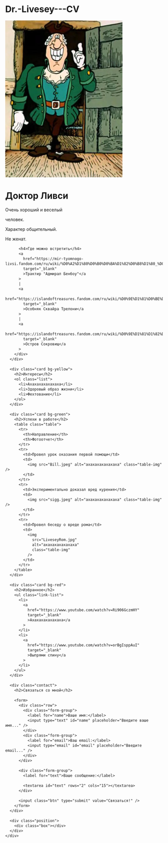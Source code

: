 # Dr.-Livesey---CV

<!DOCTYPE html>
<html>
  <head>
    <meta charset="UTF-8" />
    <title>Доктор Ливси</title>
    <link rel="stylesheet" href="styles.css" />
  </head>

  <body>
    <div class="container">
      <div class="info">
        <img src="Livesey.jpg" alt="Portrait of Dr. Livesey" class="avatar" />
        <div class="info-text">
          <h1>Доктор Ливси</h1>
          <p>Очень хороший и веселый</p>
          <p>человек.</p>
          <p>Характер общительный.</p>
          <p>Не женат.</p>

          <h4>Где можно встретить</h4>
          <a
            href="https://mir-tyomnogo-livsi.fandom.com/ru/wiki/%D0%A2%D1%80%D0%B0%D0%BA%D1%82%D0%B8%D1%80_%D0%90%D0%B4%D0%BC%D0%B8%D1%80%D0%B0%D0%BB_%D0%B1%D0%B5%D0%BD%D0%B1%D0%BE%D1%83#:~:text=%D0%90%D0%B4%D0%BC%D0%B8%D1%80%D0%B0%D0%BB%20%D0%91%D0%B5%D0%BD%D0%B1%D0%BE%D1%83%20%E2%80%94%20%D1%8D%D1%82%D0%BE%20%D1%82%D1%80%D0%B0%D0%BA%D1%82%D0%B8%D1%80%2C%20%D0%BA%D0%BE%D1%82%D0%BE%D1%80%D1%8B%D0%B9,%2C%20%D0%BF%D0%BE%D1%8F%D0%B2%D0%BB%D0%B5%D0%BD%D0%B8%D0%B5%20%D0%A1%D0%BB%D0%B5%D0%BF%D0%BE%D0%B3%D0%BE%20%D0%9F%D1%8C%D1%8E%2C%20%D0%B8%D1%81%D0%BF%D0%BE%D0%BB%D0%BD%D0%B5%D0%BD%D0%B8%D0%B5%20%22"
            target="_blank"
            >Трактир "Адмирал Бенбоу"</a
          >
          |
          <a
            href="https://islandoftreasures.fandom.com/ru/wiki/%D0%9E%D1%81%D0%BE%D0%B1%D0%BD%D1%8F%D0%BA"
            target="_blank"
            >Особняк Сквайра Трелони</a
          >
          |
          <a
            href="https://islandoftreasures.fandom.com/ru/wiki/%D0%9E%D1%81%D1%82%D1%80%D0%BE%D0%B2_%D0%A1%D0%BE%D0%BA%D1%80%D0%BE%D0%B2%D0%B8%D1%89_(%D0%BC%D0%B5%D1%81%D1%82%D0%BE)"
            target="_blank"
            >Остров Сокровищ</a
          >
        </div>
      </div>

      <div class="card bg-yellow">
        <h2>Интересы</h2>
        <ol class="list">
          <li>Ахахахахахахаха</li>
          <li>Здоровый образ жизни</li>
          <li>Фехтование</li>
        </ol>
      </div>

      <div class="card bg-green">
        <h2>Успехи в работе</h2>
        <table class="table">
          <tr>
            <th>Направление</th>
            <th>Фотоотчет</th>
          </tr>
          <tr>
            <td>Провел урок оказания первой помощи</td>
            <td>
              <img src="Bill.jpeg" alt="ахахахахахахаха" class="table-img" />
            </td>
          </tr>
          <tr>
            <td>Экспериментально доказал вред курения</td>
            <td>
              <img src="sigg.jpeg" alt="ахахахахахахаха" class="table-img" />
            </td>
          </tr>
          <tr>
            <td>Провел беседу о вреде рома</td>
            <td>
              <img
                src="LiveseyRom.jpg"
                alt="ахахахахахахаха"
                class="table-img"
              />
            </td>
          </tr>
        </table>
      </div>

      <div class="card bg-red">
        <h2>Избранное</h2>
        <ul class="link-list">
          <li>
            <a
              href="https://www.youtube.com/watch?v=Ri906GczmHY"
              target="_blank"
              >Ахахахахахахаха</a
            >
          </li>
          <li>
            <a
              href="https://www.youtube.com/watch?v=orBgIsppAuI"
              target="_blank"
              >Выпрями спину</a
            >
          </li>
        </ul>
      </div>

      <div class="contact">
        <h2>Связаться со мной</h2>

        <form>
          <div class="row">
            <div class="form-group">
              <label for="name">Ваше имя:</label>
              <input type="text" id="name" placeholder="Введите ваше имя..." />
            </div>
            <div class="form-group">
              <label for="email">Ваш email:</label>
              <input type="email" id="email" placeholder="Введите email..." />
            </div>
          </div>

          <div class="form-group">
            <label for="text">Вашe сообщение:</label>

            <textarea id="text" rows="2" cols="15"></textarea>
          </div>

          <input class="btn" type="submit" value="Связаться!" />
        </form>
      </div>

      <div class="position">
        <div class="box"></div>
      </div>
    </div>
  </body>
</html>

